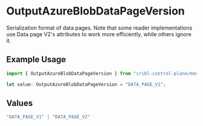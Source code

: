 # OutputAzureBlobDataPageVersion

Serialization format of data pages. Note that some reader implementations use Data page V2's attributes to work more efficiently, while others ignore it.

## Example Usage

```typescript
import { OutputAzureBlobDataPageVersion } from "cribl-control-plane/models";

let value: OutputAzureBlobDataPageVersion = "DATA_PAGE_V1";
```

## Values

```typescript
"DATA_PAGE_V1" | "DATA_PAGE_V2"
```